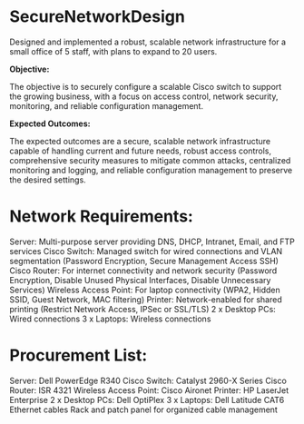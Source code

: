 # SecureNetworkDesign

Designed and implemented a robust, scalable network infrastructure for a small office of 5 staff, with plans to expand to 20 users.

**Objective:**

The objective is to securely configure a scalable Cisco switch to support the growing business, with a focus on access control, network security, monitoring, and reliable configuration management.

**Expected Outcomes:**

The expected outcomes are a secure, scalable network infrastructure capable of handling current and future needs, robust access controls, comprehensive security measures to mitigate common attacks, centralized monitoring and logging, and reliable configuration management to preserve the desired settings.

# Network Requirements:
Server: Multi-purpose server providing DNS, DHCP, Intranet, Email, and FTP services
Cisco Switch: Managed switch for wired connections and VLAN segmentation (Password Encryption, Secure Management Access SSH)
Cisco Router: For internet connectivity and network security (Password Encryption, Disable Unused Physical Interfaces, Disable Unnecessary Services)
Wireless Access Point: For laptop connectivity (WPA2, Hidden SSID, Guest Network, MAC filtering)
Printer: Network-enabled for shared printing (Restrict Network Access, IPSec or SSL/TLS)
2 x Desktop PCs: Wired connections
3 x Laptops: Wireless connections

# Procurement List:
Server: Dell PowerEdge R340
Cisco Switch: Catalyst 2960-X Series
Cisco Router: ISR 4321
Wireless Access Point: Cisco Aironet
Printer: HP LaserJet Enterprise
2 x Desktop PCs: Dell OptiPlex
3 x Laptops: Dell Latitude
CAT6 Ethernet cables
Rack and patch panel for organized cable management

